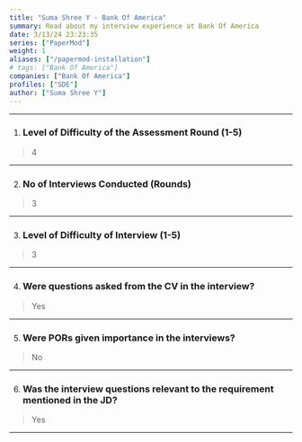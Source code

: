 ```yaml
---
title: "Suma Shree Y - Bank Of America"
summary: Read about my interview experience at Bank Of America
date: 3/13/24 23:23:35
series: ["PaperMod"]
weight: 1
aliases: ["/papermod-installation"]
# tags: ["Bank Of America"]
companies: ["Bank Of America"]
profiles: ["SDE"]
author: ["Suma Shree Y"]
---
```

---
1. ### Level of Difficulty of the Assessment Round (1-5)

> 4

---

2. ### No of Interviews Conducted (Rounds)

> 3

---

3. ### Level of Difficulty of Interview (1-5)

> 3

---

4. ### Were questions asked from the CV in the interview?

> Yes

---

5. ### Were PORs given importance in the interviews?

> No

---

6. ### Was the interview questions relevant to the requirement mentioned in the JD?

> Yes

---

